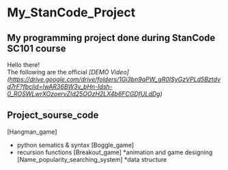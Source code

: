 # My_StanCode_Project
## My programming project done during StanCode SC101 course
Hello there! \
The following are the official *[DEMO Video] (https://drive.google.com/drive/folders/1Gi3bn9qPW_gR0ISyGzVPLd5Bztdvd7rF?fbclid=IwAR36BW3v_bHn-Idsh-0_ROSWLwrXOzoervZId25OOzH2LX4b6FCGDfULdDg)*

## Project_sourse_code

[Hangman_game]
  * python sematics & syntax
[Boggle_game]
  * recursion functions
[Breakout_game]
  *animation and game designing
[Name_popularity_searching_system]
  *data structure
